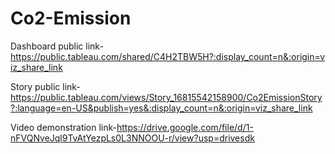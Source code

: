 # Co2-Emission
Dashboard public link-https://public.tableau.com/shared/C4H2TBW5H?:display_count=n&:origin=viz_share_link

Story public link-https://public.tableau.com/views/Story_16815542158900/Co2EmissionStory?:language=en-US&publish=yes&:display_count=n&:origin=viz_share_link

Video demonstration link-https://drive.google.com/file/d/1-nFVQNveJql9TvAtYezpLs0L3NNOOU-r/view?usp=drivesdk
